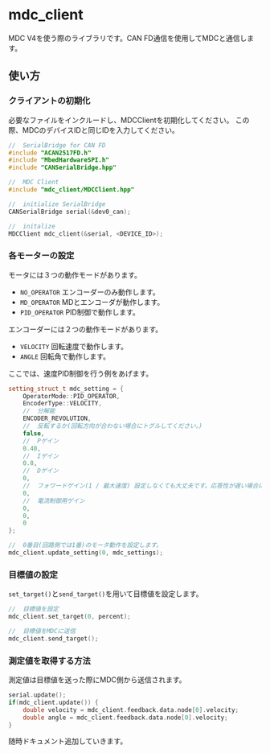 # mdc_client

MDC V4を使う際のライブラリです。CAN FD通信を使用してMDCと通信します。

## 使い方

### クライアントの初期化

必要なファイルをインクルードし、MDCClientを初期化してください。
この際、MDCのデバイスIDと同じIDを入力してください。

```c++
//  SerialBridge for CAN FD
#include "ACAN2517FD.h"
#include "MbedHardwareSPI.h"
#include "CANSerialBridge.hpp"

//  MDC Client
#include "mdc_client/MDCClient.hpp"

//  initialize SerialBridge
CANSerialBridge serial(&dev0_can);

//  initalize 
MDCClient mdc_client(&serial, <DEVICE_ID>);
```

### 各モーターの設定

モータには３つの動作モードがあります。
- `NO_OPERATOR` エンコーダーのみ動作します。
- `MD_OPERATOR` MDとエンコーダが動作します。
- `PID_OPERATOR` PID制御で動作します。

エンコーダーには２つの動作モードがあります。
- `VELOCITY` 回転速度で動作します。
- `ANGLE` 回転角で動作します。

ここでは、速度PID制御を行う例をあげます。

```c++
setting_struct_t mdc_setting = {
    OperatorMode::PID_OPERATOR,
    EncoderType::VELOCITY,
    //  分解能
    ENCODER_REVOLUTION,
    //  反転するか(回転方向が合わない場合にトグルしてください。)
    false,
    //  Pゲイン
    0.40,
    //  Iゲイン
    0.8,
    //  Dゲイン
    0,
    //  フォワードゲイン(1 / 最大速度) 設定しなくても大丈夫です。応答性が遅い場合に設定すると効果的
    0,
    //  電流制御用ゲイン
    0,
    0,
    0
};

//  0番目(回路側では1番)のモータ動作を設定します。
mdc_client.update_setting(0, mdc_settings);

```

### 目標値の設定

`set_target()`と`send_target()`を用いて目標値を設定します。

```c++
//  目標値を設定
mdc_client.set_target(0, percent);

//  目標値をMDCに送信
mdc_client.send_target();
```

### 測定値を取得する方法

測定値は目標値を送った際にMDC側から送信されます。

```c++
serial.update();
if(mdc_client.update()) {
    double velocity = mdc_client.feedback.data.node[0].velocity;
    double angle = mdc_client.feedback.data.node[0].velocity;
}
```

随時ドキュメント追加していきます。